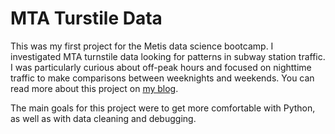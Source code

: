 # MTA Turstile Data

This was my first project for the Metis data science bootcamp. I investigated MTA turnstile data looking for patterns in subway station traffic. I was particularly curious about off-peak hours and focused on nighttime traffic to make comparisons between weeknights and weekends. You can read more about this project on [my blog](http://emschuch.github.io/MTA-Turnstile/).

The main goals for this project were to get more comfortable with Python, as well as with data cleaning and debugging.
